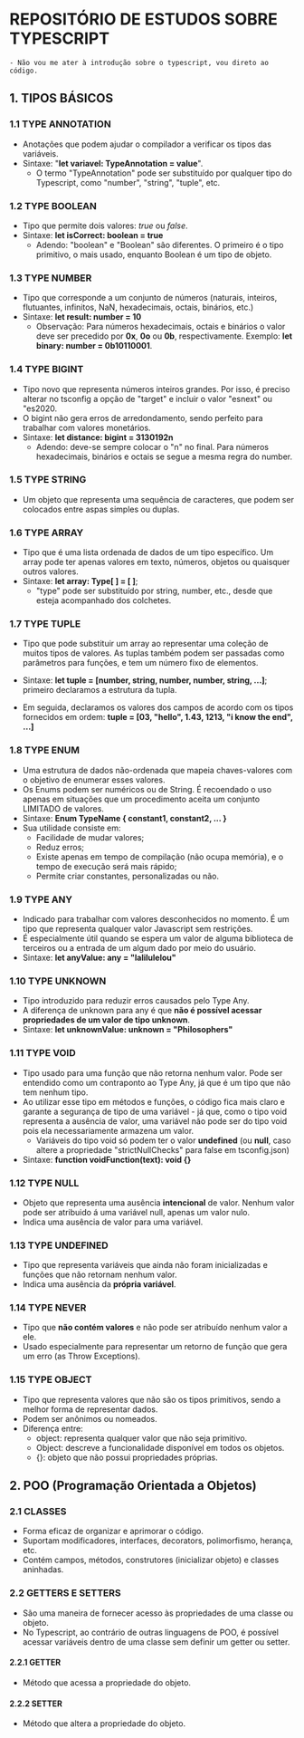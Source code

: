 # REPOSITÓRIO DE ESTUDOS SOBRE TYPESCRIPT

    - Não vou me ater à introdução sobre o typescript, vou direto ao código.

## 1. TIPOS BÁSICOS

### 1.1 TYPE ANNOTATION

-   Anotações que podem ajudar o compilador a verificar os tipos das variáveis.
-   Sintaxe: "**let variavel: TypeAnnotation = value**".
    -   O termo "TypeAnnotation" pode ser substituído por qualquer tipo do Typescript, como "number", "string", "tuple", etc.

### 1.2 TYPE BOOLEAN

-   Tipo que permite dois valores: _true_ ou _false_.
-   Sintaxe: **let isCorrect: boolean = true**
    -   Adendo: "boolean" e "Boolean" são diferentes. O primeiro é o tipo primitivo, o mais usado, enquanto Boolean é um tipo de objeto.

### 1.3 TYPE NUMBER

-   Tipo que corresponde a um conjunto de números (naturais, inteiros, flutuantes, infinitos, NaN, hexadecimais, octais, binários, etc.)
-   Sintaxe: **let result: number = 10**
    -   Observação: Para números hexadecimais, octais e binários o valor deve ser precedido por **0x**, **0o** ou **0b**, respectivamente. Exemplo: **let binary: number = 0b10110001**.

### 1.4 TYPE BIGINT

-   Tipo novo que representa números inteiros grandes. Por isso, é preciso alterar no tsconfig a opção de "target" e incluir o valor "esnext" ou "es2020.
-   O bigint não gera erros de arredondamento, sendo perfeito para trabalhar com valores monetários.
-   Sintaxe: **let distance: bigint = 3130192n**
    -   Adendo: deve-se sempre colocar o "n" no final. Para números hexadecimais, binários e octais se segue a mesma regra do number.

### 1.5 TYPE STRING

-   Um objeto que representa uma sequência de caracteres, que podem ser colocados entre aspas simples ou duplas.

### 1.6 TYPE ARRAY

-   Tipo que é uma lista ordenada de dados de um tipo específico. Um array pode ter apenas valores em texto, números, objetos ou quaisquer outros valores.
-   Sintaxe: **let array: Type[ ] = [ ]**;
    -   "type" pode ser substituído por string, number, etc., desde que esteja acompanhado dos colchetes.

### 1.7 TYPE TUPLE

-   Tipo que pode substituir um array ao representar uma coleção de muitos tipos de valores. As tuplas também podem ser passadas como parâmetros para funções, e tem um número fixo de elementos.
-   Sintaxe: **let tuple = [number, string, number, number, string, ...]**; primeiro declaramos a estrutura da tupla.

-   Em seguida, declaramos os valores dos campos de acordo com os tipos fornecidos em ordem: **tuple = [03, "hello", 1.43, 1213, "i know the end", ...]**

### 1.8 TYPE ENUM

-   Uma estrutura de dados não-ordenada que mapeia chaves-valores com o objetivo de enumerar esses valores.
-   Os Enums podem ser numéricos ou de String. É recoendado o uso apenas em situações que um procedimento aceita um conjunto LIMITADO de valores.
-   Sintaxe: **Enum TypeName {
    constant1, constant2, ...
    }**
-   Sua utilidade consiste em:
    -   Facilidade de mudar valores;
    -   Reduz erros;
    -   Existe apenas em tempo de compilação (não ocupa memória), e o tempo de execução será mais rápido;
    -   Permite criar constantes, personalizadas ou não.

### 1.9 TYPE ANY

-   Indicado para trabalhar com valores desconhecidos no momento. É um tipo que representa qualquer valor Javascript sem restrições.
-   É especialmente útil quando se espera um valor de alguma biblioteca de terceiros ou a entrada de um algum dado por meio do usuário.
-   Sintaxe: **let anyValue: any = "lalilulelou"**

### 1.10 TYPE UNKNOWN

-   Tipo introduzido para reduzir erros causados pelo Type Any.
-   A diferença de unknown para any é que **não é possível acessar propriedades de um valor de tipo unknown**.
-   Sintaxe: **let unknownValue: unknown = "Philosophers"**

### 1.11 TYPE VOID

-   Tipo usado para uma função que não retorna nenhum valor. Pode ser entendido como um contraponto ao Type Any, já que é um tipo que não tem nenhum tipo.
-   Ao utilizar esse tipo em métodos e funções, o código fica mais claro e garante a segurança de tipo de uma variável - já que, como o tipo void representa a ausência de valor, uma variável não pode ser do tipo void pois ela necessariamente armazena um valor.
    -   Variáveis do tipo void só podem ter o valor **undefined** (ou **null**, caso altere a propriedade "strictNullChecks" para false em tsconfig.json)
-   Sintaxe: **function voidFunction(text): void {}**

### 1.12 TYPE NULL

-   Objeto que representa uma ausência **intencional** de valor. Nenhum valor pode ser atribuido á uma variável null, apenas um valor nulo.
-   Indica uma ausência de valor para uma variável.

### 1.13 TYPE UNDEFINED

-   Tipo que representa variáveis que ainda não foram inicializadas e funções que não retornam nenhum valor.
-   Indica uma ausência da **própria variável**.

### 1.14 TYPE NEVER

-   Tipo que **não contém valores** e não pode ser atribuído nenhum valor a ele.
-   Usado especialmente para representar um retorno de função que gera um erro (as Throw Exceptions).

### 1.15 TYPE OBJECT

-   Tipo que representa valores que não são os tipos primitivos, sendo a melhor forma de representar dados.
-   Podem ser anônimos ou nomeados.
-   Diferença entre:
    -   object: representa qualquer valor que não seja primitivo.
    -   Object: descreve a funcionalidade disponível em todos os objetos.
    -   {}: objeto que não possui propriedades próprias.

## 2. POO (Programação Orientada a Objetos)

### 2.1 CLASSES

-   Forma eficaz de organizar e aprimorar o código.
-   Suportam modificadores, interfaces, decorators, polimorfismo, herança, etc.
-   Contém campos, métodos, construtores (inicializar objeto) e classes aninhadas.

### 2.2 GETTERS E SETTERS

-   São uma maneira de fornecer acesso às propriedades de uma classe ou objeto.
-   No Typescript, ao contrário de outras linguagens de POO, é possível acessar variáveis dentro de uma classe sem definir um getter ou setter.

#### 2.2.1 GETTER

-   Método que acessa a propriedade do objeto.

#### 2.2.2 SETTER

-   Método que altera a propriedade do objeto.
